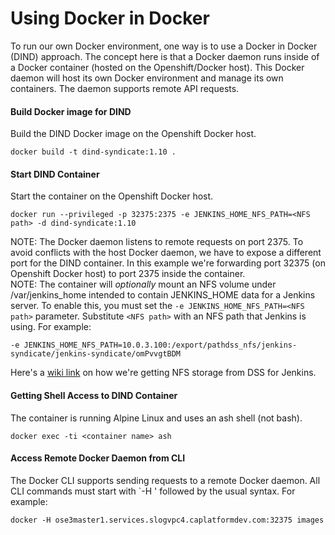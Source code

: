 Using Docker in Docker
======================

To run our own Docker environment, one way is to use a Docker
in Docker (DIND) approach.  The concept here is that a Docker daemon runs
inside of a Docker container (hosted on the Openshift/Docker host).
This Docker daemon will host its own Docker environment and manage its
own containers.  The daemon supports remote API requests.

#### Build Docker image for DIND
Build the DIND Docker image on the Openshift Docker host.
```
docker build -t dind-syndicate:1.10 .
```

#### Start DIND Container
Start the container on the Openshift Docker host.
```
docker run --privileged -p 32375:2375 -e JENKINS_HOME_NFS_PATH=<NFS path> -d dind-syndicate:1.10
```
NOTE:
The Docker daemon listens to remote requests on port 2375.  To avoid conflicts with the host
Docker daemon, we have to expose a different port for the DIND container.
In this example we're forwarding port 32375 (on Openshift Docker host) to port 2375 inside
the container.   
NOTE:
The container will _optionally_ mount an NFS volume under /var/jenkins_home intended to contain
JENKINS_HOME data for a Jenkins server.  To enable this, you must set the
`-e JENKINS_HOME_NFS_PATH=<NFS path>` parameter.  Substitute `<NFS path>` with an NFS path that Jenkins
is using.
For example:
```
-e JENKINS_HOME_NFS_PATH=10.0.3.100:/export/pathdss_nfs/jenkins-syndicate/jenkins-syndicate/omPvvgtBDM
```
Here's a [wiki link](https://cawiki.ca.com/display/intplatform/Install+Jenkins+on+OSE3#InstallJenkinsonOSE3-AllocateNFSStorage) on how we're getting NFS storage from DSS for Jenkins.

#### Getting Shell Access to DIND Container
The container is running Alpine Linux and uses an ash shell (not bash).
```
docker exec -ti <container name> ash
```

#### Access Remote Docker Daemon from CLI
The Docker CLI supports sending requests to a remote Docker daemon.  All CLI commands must start
with `-H <Docker host>' followed by the usual syntax.
For example:
```
docker -H ose3master1.services.slogvpc4.caplatformdev.com:32375 images
```
